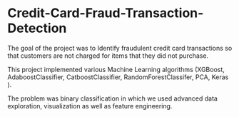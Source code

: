 # Credit-Card-Fraud-Transaction-Detection

The goal of the project was to Identify fraudulent credit card transactions so that customers are not charged for items that they did not purchase. 

This project implemented various Machine Learning algorithms (XGBoost, AdaboostClassifier, CatboostClassifier, RandomForestClassifer, PCA, Keras ). 

The problem was binary classification in which we used advanced data exploration, visualization as well as feature engineering.
